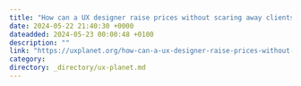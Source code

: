 ```yaml
---
title: "How can a UX designer raise prices without scaring away clients?"
date: 2024-05-22 21:40:30 +0000
dateadded: 2024-05-23 00:00:48 +0100
description: ""
link: "https://uxplanet.org/how-can-a-ux-designer-raise-prices-without-scaring-away-clients-eb9b1490f283?source=rss----819cc2aaeee0---4"
category:
directory: _directory/ux-planet.md
---
```

